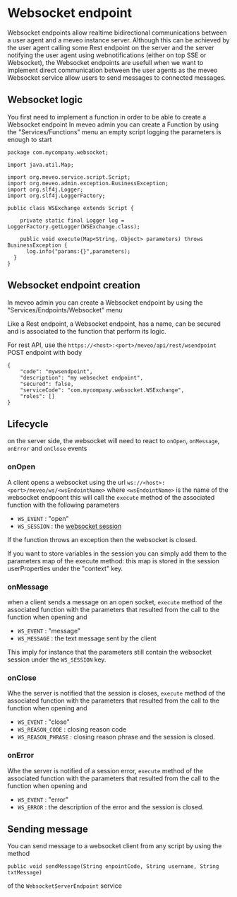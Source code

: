 # Websocket endpoint

Websocket endpoints allow realtime bidirectional communications between a user agent and a meveo instance server.
Although this can be achieved by the user agent calling some Rest endpoint on the server and the server notifying the user agent using webnotifications (either on top SSE or Websocket),
the Websocket endpoints are usefull when we want to implement direct communication between the user agents as the meveo Websocket service allow users to send messages to connected messages.

## Websocket logic

You first need to implement a function in order to be able to create a Websocket endpoint
In meveo admin you can create a Function by using the "Services/Functions" menu
an empty script logging the parameters is enough to start

```
package com.mycompany.websocket;

import java.util.Map;

import org.meveo.service.script.Script;
import org.meveo.admin.exception.BusinessException;
import org.slf4j.Logger;
import org.slf4j.LoggerFactory;

public class WSExchange extends Script {
  
    private static final Logger log = LoggerFactory.getLogger(WSExchange.class);
  
	public void execute(Map<String, Object> parameters) throws BusinessException {
	  log.info("params:{}",parameters);
  }
}
```

## Websocket endpoint creation

In meveo admin you can create a Websocket endpoint by using the "Services/Endpoints/Websocket" menu

Like a Rest endpoint, a Websocket endpoint, has a name, can be secured and is associated to the function that perform its logic.

For rest API, use the `https://<host>:<port>/meveo/api/rest/wsendpoint` POST endpoint with body
```
{
    "code": "mywsendpoint",
    "description": "my websocket endpoint",
    "secured": false,
    "serviceCode": "com.mycompany.websocket.WSExchange",
    "roles": []
}
```

## Lifecycle

on the server side, the websocket will need to react to  `onOpen`, `onMessage`, `onError` and `onClose` events

### onOpen
A client opens a websocket using the url `ws://<host>:<port>/meveo/ws/<wsEndointName>` where `<wsEndointName>` is the name of the websocket endpoont
this will call the `execute` method of the associated function with the following parameters
* `WS_EVENT` : "open"
* `WS_SESSION` : the [websocket session](https://docs.oracle.com/javaee/7/api/javax/websocket/Session.html)

If the function throws an exception then the websocket is closed.

If you want to store variables in the session you can simply add them to the parameters map of the execute method: 
this map is stored in the session userProperties under the "context" key.


### onMessage
when a client sends a message on an open socket, `execute` method of the associated function with the parameters that resulted from the call to the function when opening and
* `WS_EVENT` : "message"
* `WS_MESSAGE` : the text message sent by the client

This imply for instance that the parameters still contain the websocket session under the `WS_SESSION` key.

### onClose
Whe the server is notified that the session is closes, `execute` method of the associated function with the parameters that resulted from the call to the function when opening and
* `WS_EVENT` : "close"
* `WS_REASON_CODE` : closing reason code
* `WS_REASON_PHRASE` : closing reason phrase
and the session is closed.

### onError
Whe the server is notified of a session error, `execute` method of the associated function with the parameters that resulted from the call to the function when opening and
* `WS_EVENT` : "error"
* `WS_ERROR` : the description of the error
and the session is closed.

## Sending message

You can send message to a websocket client from any script by using the method 
```
public void sendMessage(String enpointCode, String username, String txtMessage) 
```
of the `WebsocketServerEndpoint` service 




